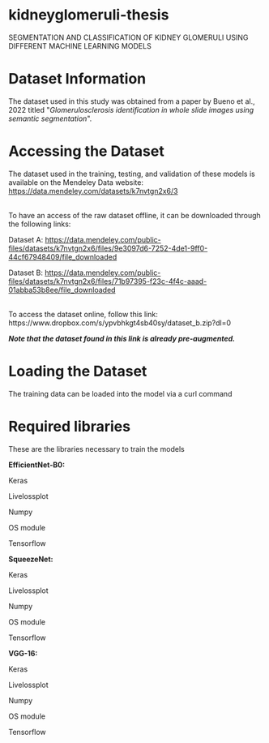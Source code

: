 # kidneyglomeruli-thesis
 SEGMENTATION AND CLASSIFICATION OF KIDNEY GLOMERULI USING DIFFERENT MACHINE LEARNING MODELS

# Dataset Information
The dataset used in this study was obtained from a paper by Bueno et al., 2022 titled "<i>Glomerulosclerosis identification in whole slide images using semantic segmentation</i>".

# Accessing the Dataset
The dataset used in the training, testing, and validation of these models is available on the Mendeley Data website:
https://data.mendeley.com/datasets/k7nvtgn2x6/3

<br>
To have an access of the raw dataset offline, it can be downloaded through the following links:

Dataset A: https://data.mendeley.com/public-files/datasets/k7nvtgn2x6/files/9e3097d6-7252-4de1-9ff0-44cf67948409/file_downloaded

Dataset B: https://data.mendeley.com/public-files/datasets/k7nvtgn2x6/files/71b97395-f23c-4f4c-aaad-01abba53b8ee/file_downloaded

<br>
To access the dataset online, follow this link:
https://www.dropbox.com/s/ypvbhkgt4sb40sy/dataset_b.zip?dl=0

<b><i>Note that the dataset found in this link is already pre-augmented.</i></b>

# Loading the Dataset
The training data can be loaded into the model via a curl command

# Required libraries
These are the libraries necessary to train the models

<b> EfficientNet-B0: </b>

Keras

Livelossplot

Numpy

OS module

Tensorflow

<b> SqueezeNet: </b>

Keras

Livelossplot

Numpy

OS module

Tensorflow

<b> VGG-16: </b>

Keras

Livelossplot

Numpy

OS module

Tensorflow
